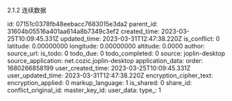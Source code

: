 2.1.2 连续数据




id: 07151c0378fb48eebacc7683015e3da2
parent_id: 31604b05516a401aa614a8b7349c3ef2
created_time: 2023-03-25T10:09:45.331Z
updated_time: 2023-03-31T12:47:38.220Z
is_conflict: 0
latitude: 0.00000000
longitude: 0.00000000
altitude: 0.0000
author: 
source_url: 
is_todo: 0
todo_due: 0
todo_completed: 0
source: joplin-desktop
source_application: net.cozic.joplin-desktop
application_data: 
order: 1680266858199
user_created_time: 2023-03-25T10:09:45.331Z
user_updated_time: 2023-03-31T12:47:38.220Z
encryption_cipher_text: 
encryption_applied: 0
markup_language: 1
is_shared: 0
share_id: 
conflict_original_id: 
master_key_id: 
user_data: 
type_: 1